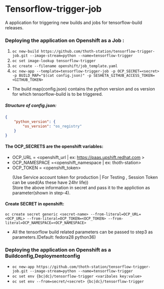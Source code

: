 # Tensorflow-trigger-job

A application for triggering new builds and jobs for tensorflow-build releases.

### Deploying the application on Openshift as a **Job** :
1. `oc new-build https://github.com/thoth-station/tensorflow-trigger-job.git --image-stream=python --name=tensorflow-trigger`
2. `oc set image-lookup tensorflow-trigger`
3. `oc create --filename openshift/job_template.yaml`
4. `oc new-app --template=tensorflow-trigger-job -p OCP_SECRET=<secret> -p BUILD_MAP="$(cat config.json)" -p SESHETA_GITHUB_ACCESS_TOKEN=<GITHUB_TOKEN>`

- The build map(config.json) contains the python version and os version for which tensorflow-build is to be triggered. 

##### Structure of config.json:
```json
{
	"python_version": {
		"os_version": "os_registry"
	}
}
```

#### The OCP_SECRETS are the openshift variables:
- OCP_URL = <openshift_url | ex: https://paas.upshift.redhat.com >
- OCP_NAMESPACE =<openshift_namespace | ex: thoth-station>
- OCP_TOKEN = <openshift_token> <p>(Use Service account token for production | For Testing , Session Token can be used(As these have 24hr life))
</br> Store the above information in secret and pass it to the appliction as parameter(shown in step-4).</p>

#### Create SECRET in openshift:
```openshift
oc create secret generic <secret-name> --from-literal=OCP_URL= <OCP_URL> --from-literal=OCP_TOKEN=<OCP_TOKEN> --from-literal=OCP_NAMESPACE=<OCP_NAMESPACE>
```

 - All the tensorflow build related parameters can be passed to step3 as parameters.(Default: fedora28 python36)

### Deploying the application on Openshift as a **Buildconfig,Deploymentconfig**
- `oc new-app https://github.com/thoth-station/tensorflow-trigger-job.git --image-stream=python --name=tensorflow-trigger`
- `oc set env {bc|dc}/tensorflow-trigger <varibales key:value>`
- `oc set env --from=secret/<secret> {bc|dc}/tensorflow-trigger`